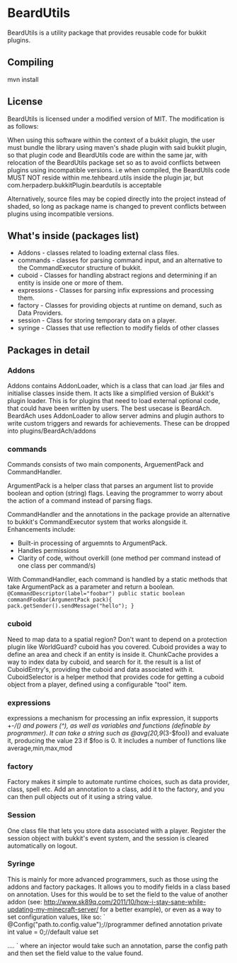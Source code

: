 # BeardUtils 
BeardUtils is a utility package that provides reusable code for bukkit plugins.

## Compiling
mvn install

## License
BeardUtils is licensed under a modified version of MIT. The modification is as follows:

  When using this software within the context of a bukkit plugin, the user must bundle the library
  using maven's shade plugin with said bukkit plugin, so that plugin code and BeardUtils code are within the same jar,
  with relocation of the BeardUtils package set so as to avoid conflicts between plugins using incompatible versions. 
  i.e when compiled, the BeardUtils code MUST NOT reside within me.tehbeard.utils inside the plugin jar, but com.herpaderp.bukkitPlugin.beardutils is acceptable
  
  Alternatively, source files may be copied directly into the project instead of shaded, so long as package name is changed
  to prevent conflicts between plugins using incompatible versions.
  
## What's inside (packages list)
* Addons      - classes related to loading external class files.
* commands    - classes for parsing command input, and an alternative to the CommandExecutor structure of bukkit.
* cuboid      - Classes for handling abstract regions and determining if an entity is inside one or more of them.
* expressions - Classes for parsing infix expressions and processing them.
* factory     - Classes for providing objects at runtime on demand, such as Data Providers.
* session     - Class for storing temporary data on a player.
* syringe     - Classes that use reflection to modify fields of other classes

## Packages in detail
### Addons
Addons contains AddonLoader, which is a class that can load .jar files and initialise classes inside them. It acts like a simplified version
of Bukkit's plugin loader. This is for plugins that need to load external optional code, that could have been written by users.
The best usecase is BeardAch. BeardAch uses AddonLoader to allow server admins and plugin authors to write custom triggers and rewards for achievements.
These can be dropped into plugins/BeardAch/addons

### commands
Commands consists of two main components, ArguementPack and CommandHandler.

ArgumentPack is a helper class that parses an argument list to provide boolean and option (string) flags. Leaving the programmer to worry about the action of 
a command instead of parsing flags.

CommandHandler and the annotations in the package provide an alternative to bukkit's CommandExecutor system that works alongside it. Enhancements include:
* Built-in processing of arguemnts to ArgumentPack.
* Handles permissions
* Clarity of code, without overkill (one method per command instead of one class per command/s) 

With CommandHandler, each command is handled by a static methods that take ArgumentPack as a parameter and return a boolean.
`
@CommandDescriptor(label="foobar")
public static boolean commandFooBar(ArgumentPack pack){
  pack.getSender().sendMessage("hello");
}
`

### cuboid
Need to map data to a spatial region? Don't want to depend on a protection plugin like WorldGuard? cuboid has you covered.
Cuboid provides a way to define an area and check if an entity is inside it.
ChunkCache provides a way to index data by cuboid, and search for it. the result is a list of CuboidEntry's, providing the cuboid and data associated with it.
CuboidSelector is a helper method that provides code for getting a cuboid object from a player, defined using a configurable "tool" item.

### expressions
expressions a mechanism for processing an infix expression, it supports +-*/() and powers (^), as well as variables and functions (definable by programmer). 
It can take a string such as @avg(20,9*(3-$foo)) and evaluate it, producing the value 23 if $foo is 0.
It includes a number of functions like average,min,max,mod

### factory
Factory makes it simple to automate runtime choices, such as data provider, class, spell etc. 
Add an annotation to a class, add it to the factory, and you can then pull objects out of it using a string value.

### Session
One class file that lets you store data associated with a player. Register the session object with bukkit's event system, and the session is cleared automatically on logout.

### Syringe
This is mainly for more advanced programmers, such as those using the addons and factory packages. It allows you to modify fields in a class based on annotation.
Uses for this would be to set the field to the value of another addon (see: http://www.sk89q.com/2011/10/how-i-stay-sane-while-updating-my-minecraft-server/ for a better example), or
even as a way to set configuration values, like so:
`
@Config("path.to.config.value");//programmer defined annotation
private int value = 0;//default value set

....
`
where an injector would take such an annotation, parse the config path and then set the field value to the value found.
